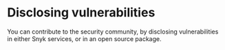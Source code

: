 # Disclosing vulnerabilities

You can contribute to the security community, by disclosing vulnerabilities in either Snyk services, or in an open source package.

